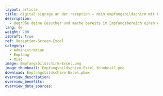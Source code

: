 ```yaml
---
layout: article
title: digital signage an der rezeption ― dein empfangsbildschirm mit Peakbboard
description: 
  - Begrüße deine Besucher und mache bereits im Empfangsbereich einen guten Eindruck mit diesem ansprechenden Template. Oder nutze es, um deinen Gästen Termine und Raumbelegungen auf Displays an der Rezeption anzeigen zu lassen. Die Termine werden hierfür über eine Excel-Datei gepflegt. Einfach Template herunterladen und beeindrucken!
lang: de
weight: 290
isDraft: true
ref: Reception-Screen-Excel
category:
  - Administration
  - Empfang
  - Misc
image: Empfangsbildschirm-Excel.png
image_thumbnail: Empfangsbildschirm-Excel_thumbnail.png
download: Empfangsbildschirm-Excel.pbmx
overview_description:
overview_benefits:
overview_data_sources:
---
```

